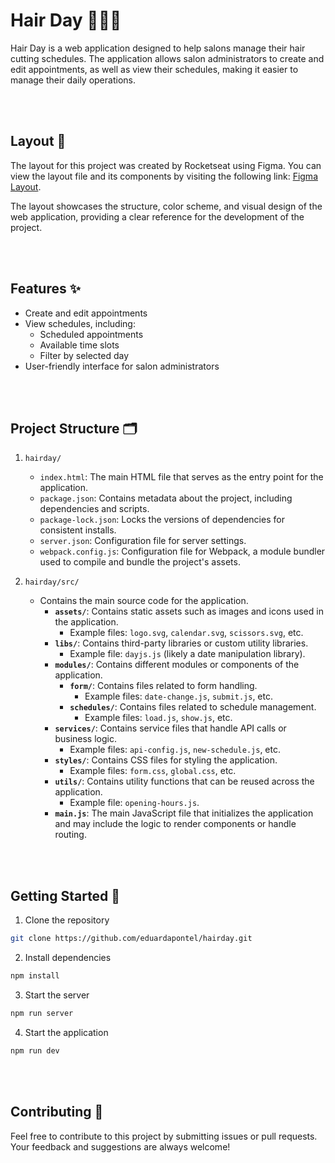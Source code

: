 # Hair Day 💇🏻‍♀️

Hair Day is a web application designed to help salons manage their hair cutting schedules. The application allows salon administrators to create and edit appointments, as well as view their schedules, making it easier to manage their daily operations.

<br><br>

## Layout 🎨

The layout for this project was created by Rocketseat using Figma. You can view the layout file and its components by visiting the following link: [Figma Layout](https://www.figma.com/design/gsdlfC87LzvAvBb6mewOQi/Plataforma-de-agendamento-(Community)?node-id=0-1&p=f&m=dev).

The layout showcases the structure, color scheme, and visual design of the web application, providing a clear reference for the development of the project.

<br><br>

## Features ✨

* Create and edit appointments
* View schedules, including:
	+ Scheduled appointments
	+ Available time slots
	+ Filter by selected day
* User-friendly interface for salon administrators


<br><br>

## Project Structure 🗂️

1. `hairday/`
   - `index.html`: The main HTML file that serves as the entry point for the application.
   - `package.json`: Contains metadata about the project, including dependencies and scripts.
   - `package-lock.json`: Locks the versions of dependencies for consistent installs.
   - `server.json`: Configuration file for server settings.
   - `webpack.config.js`: Configuration file for Webpack, a module bundler used to compile and bundle the project's assets.

2. `hairday/src/`
   - Contains the main source code for the application.
     - **`assets/`**: Contains static assets such as images and icons used in the application.
       - Example files: `logo.svg`, `calendar.svg`, `scissors.svg`, etc.
     - **`libs/`**: Contains third-party libraries or custom utility libraries.
       - Example file: `dayjs.js` (likely a date manipulation library).
     - **`modules/`**: Contains different modules or components of the application.
       - **`form/`**: Contains files related to form handling.
         - Example files: `date-change.js`, `submit.js`, etc.
       - **`schedules/`**: Contains files related to schedule management.
         - Example files: `load.js`, `show.js`, etc.
     - **`services/`**: Contains service files that handle API calls or business logic.
       - Example files: `api-config.js`, `new-schedule.js`, etc.
     - **`styles/`**: Contains CSS files for styling the application.
       - Example files: `form.css`, `global.css`, etc.
     - **`utils/`**: Contains utility functions that can be reused across the application.
       - Example file: `opening-hours.js`.
     - **`main.js`**: The main JavaScript file that initializes the application and may include the logic to render components or handle routing.

<br><br>

## Getting Started 🚀

1. Clone the repository

```bash
git clone https://github.com/eduardapontel/hairday.git
```

2. Install dependencies
```bash
npm install
```

3. Start the server
```bash
npm run server
```

4. Start the application
```bash
npm run dev
```

<br><br>

## Contributing 🤝

Feel free to contribute to this project by submitting issues or pull requests. Your feedback and suggestions are always welcome!
